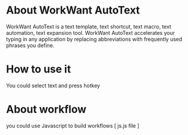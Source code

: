 # About WorkWant AutoText
WorkWant AutoText is a text template, text shortcut, text macro, text automation, text expansion tool. 
WorkWant AutoText accelerates your typing in any application by replacing abbreviations with frequently used phrases you define.
# How to use it
You could select text and press hotkey
# About workflow
you could use Javascript to build workflows [ js.js file ]

